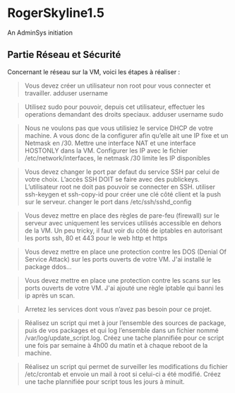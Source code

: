 # RogerSkyline1.5
An AdminSys initiation

## Partie Réseau et Sécurité
Concernant le réseau sur la VM, voici les étapes à réaliser :

> Vous devez créer un utilisateur non root pour vous connecter et travailler.
adduser username

> Utilisez sudo pour pouvoir, depuis cet utilisateur, effectuer les operations demandant des droits speciaux.
adduser username sudo

> Nous ne voulons pas que vous utilisiez le service DHCP de votre machine. A vous donc de la configurer afin qu’elle ait une IP fixe et un Netmask en /30.
Mettre une interface NAT et une interface HOSTONLY dans la VM. Configurer les IP avec le fichier /etc/network/interfaces, le netmask /30 limite les IP disponibles

> Vous devez changer le port par defaut du service SSH par celui de votre choix. L’accès SSH DOIT se faire avec des publickeys. L’utilisateur root ne doit pas pouvoir se connecter en SSH.
utiliser ssh-keygen et ssh-copy-id pour créer une clé côté client et la push sur le serveur. changer le port dans /etc/ssh/sshd_config

> Vous devez mettre en place des règles de pare-feu (firewall) sur le serveur avec uniquement les services utilisés accessible en dehors de la VM.
Un peu tricky, il faut voir du côté de iptables en autorisant les ports ssh, 80 et 443 pour le web http et https

> Vous devez mettre en place une protection contre les DOS (Denial Of Service Attack) sur les ports ouverts de votre VM.
J'ai installé le package ddos...

> Vous devez mettre en place une protection contre les scans sur les ports ouverts de votre VM.
J'ai ajouté une règle iptable qui banni les ip après un scan.

> Arretez les services dont vous n’avez pas besoin pour ce projet.

> Réalisez un script qui met à jour l’ensemble des sources de package, puis de vos packages et qui log l’ensemble dans un fichier nommé /var/log/update_script.log. Créez une tache plannifiée pour ce script une fois par semaine à 4h00 du matin et à chaque reboot de la machine.

> Réalisez un script qui permet de surveiller les modifications du fichier /etc/crontab et envoie un mail à root si celui-ci a été modifié. Créez une tache plannifiée pour script tous les jours à minuit.
